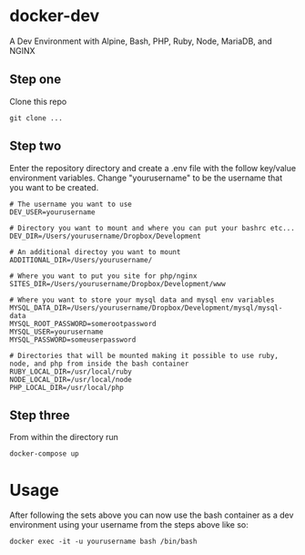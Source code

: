 # docker-dev
A Dev Environment with Alpine, Bash, PHP, Ruby, Node, MariaDB, and NGINX

## Step one

Clone this repo

```
git clone ...
```

## Step two

Enter the repository directory and create a .env file with the follow key/value environment variables. Change "yourusername" to be the username that you want to be created.


```
# The username you want to use
DEV_USER=yourusername
 
# Directory you want to mount and where you can put your bashrc etc...
DEV_DIR=/Users/yourusername/Dropbox/Development
 
# An additional directoy you want to mount
ADDITIONAL_DIR=/Users/yourusername/
 
# Where you want to put you site for php/nginx
SITES_DIR=/Users/yourusername/Dropbox/Development/www 
 
# Where you want to store your mysql data and mysql env variables
MYSQL_DATA_DIR=/Users/yourusername/Dropbox/Development/mysql/mysql-data 
MYSQL_ROOT_PASSWORD=somerootpassword
MYSQL_USER=yourusername
MYSQL_PASSWORD=someuserpassword

# Directories that will be mounted making it possible to use ruby, node, and php from inside the bash container
RUBY_LOCAL_DIR=/usr/local/ruby
NODE_LOCAL_DIR=/usr/local/node
PHP_LOCAL_DIR=/usr/local/php
```
 
## Step three
 
From within the directory run
 
```
docker-compose up
```
 
# Usage
 
After following the sets above you can now use the bash container as a dev environment using your username from the steps above like so:

```
docker exec -it -u yourusername bash /bin/bash
```

